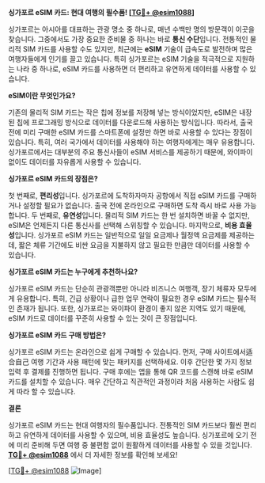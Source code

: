 **싱가포르 eSIM 카드: 현대 여행의 필수품! [[TG💪+ @esim1088](https://t.me/s/esim1088)]**

싱가포르는 아시아를 대표하는 관광 명소 중 하나로, 매년 수백만 명의 방문객이 이곳을 찾습니다. 그중에서도 가장 중요한 준비물 중 하나는 바로 **통신 수단**입니다. 전통적인 물리적 SIM 카드를 사용할 수도 있지만, 최근에는 **eSIM** 기술이 급속도로 발전하며 많은 여행자들에게 인기를 끌고 있습니다. 특히 싱가포르는 eSIM 기술을 적극적으로 지원하는 나라 중 하나로, eSIM 카드를 사용하면 더 편리하고 유연하게 데이터를 사용할 수 있습니다.

**eSIM이란 무엇인가요?**

기존의 물리적 SIM 카드는 작은 칩에 정보를 저장해 넣는 방식이었지만, eSIM은 내장된 칩에 프로그래밍 방식으로 데이터를 다운로드해 사용하는 방식입니다. 따라서, 출국 전에 미리 구매한 eSIM 카드를 스마트폰에 설정만 하면 바로 사용할 수 있다는 장점이 있습니다. 특히, 여러 국가에서 데이터를 사용해야 하는 여행자에게는 매우 유용합니다. 싱가포르에서는 대부분의 주요 통신사들이 eSIM 서비스를 제공하기 때문에, 와이파이 없이도 데이터를 자유롭게 사용할 수 있습니다.

**싱가포르 eSIM 카드의 장점은?**

첫 번째로, **편리성**입니다. 싱가포르에 도착하자마자 공항에서 직접 eSIM 카드를 구매하거나 설정할 필요가 없습니다. 출국 전에 온라인으로 구매하면 도착 즉시 바로 사용 가능합니다. 두 번째로, **유연성**입니다. 물리적 SIM 카드는 한 번 설치하면 바꿀 수 없지만, eSIM은 언제든지 다른 통신사를 선택해 스위칭할 수 있습니다. 마지막으로, **비용 효율성**입니다. 싱가포르 eSIM 카드는 일반적으로 일일 요금제나 월정액 요금제를 제공하는데, 짧은 체류 기간에도 비싼 요금을 지불하지 않고 필요한 만큼만 데이터를 사용할 수 있습니다.

**싱가포르 eSIM 카드는 누구에게 추천하나요?**

싱가포르 eSIM 카드는 단순히 관광객뿐만 아니라 비즈니스 여행객, 장기 체류자 모두에게 유용합니다. 특히, 긴급 상황이나 급한 업무 연락이 필요한 경우 eSIM 카드는 필수적인 존재가 됩니다. 또한, 싱가포르는 와이파이 환경이 좋지 않은 지역도 있기 때문에, eSIM 카드로 데이터를 꾸준히 사용할 수 있는 것이 큰 장점입니다.

**싱가포르 eSIM 카드 구매 방법은?**

싱가포르 eSIM 카드는 온라인으로 쉽게 구매할 수 있습니다. 먼저, 구매 사이트에서适合自己 여행 기간과 사용 패턴에 맞는 패키지를 선택하세요. 이후 간단한 몇 가지 정보 입력 후 결제를 진행하면 됩니다. 구매 후에는 앱을 통해 QR 코드를 스캔해 바로 eSIM 카드를 설치할 수 있습니다. 매우 간단하고 직관적인 과정이라 처음 사용하는 사람도 쉽게 따라 할 수 있습니다.

**결론**

싱가포르 eSIM 카드는 현대 여행자의 필수품입니다. 전통적인 SIM 카드보다 훨씬 편리하고 유연하게 데이터를 사용할 수 있으며, 비용 효율성도 높습니다. 싱가포르에 오기 전에 미리 준비해 두면 여행 중 불편함 없이 원활하게 데이터를 사용할 수 있을 것입니다. **[TG💪+ @esim1088](https://t.me/s/esim1088)** 에서 더 자세한 정보를 확인해 보세요!

[[TG💪+ @esim1088](https://t.me/s/esim1088) ![Image](https://i.postimg.cc/Y0z9fWf4/image.png)]